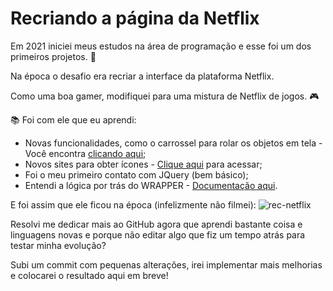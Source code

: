 # Recriando a página da Netflix

Em 2021 iniciei meus estudos na área de programação e esse foi um dos primeiros projetos. :hammer:

Na época o desafio era recriar a interface da plataforma Netflix.

Como uma boa gamer, modifiquei para uma mistura de Netflix de jogos. :video_game:

:books: Foi com ele que eu aprendi:

- Novas funcionalidades, como o carrossel para rolar os objetos em tela - Você encontra [clicando aqui](https://owlcarousel2.github.io/OwlCarousel2/);
- Novos sites para obter ícones - [Clique aqui](https://fontawesome.com/) para acessar;
- Foi o meu primeiro contato com JQuery (bem básico);
- Entendi a lógica por trás do WRAPPER - [Documentação aqui](https://developer.mozilla.org/pt-BR/docs/Glossary/Wrapper).

E foi assim que ele ficou na época (infelizmente não filmei):
![rec-netflix](https://user-images.githubusercontent.com/86919523/228999750-7242ff31-433f-4512-9fcf-b97eb3a423da.png)

Resolvi me dedicar mais ao GitHub agora que aprendi bastante coisa e linguagens novas e porque não editar algo que fiz um tempo atrás para testar minha evolução?

Subi um commit com pequenas alterações, irei implementar mais melhorias e colocarei o resultado aqui em breve!
